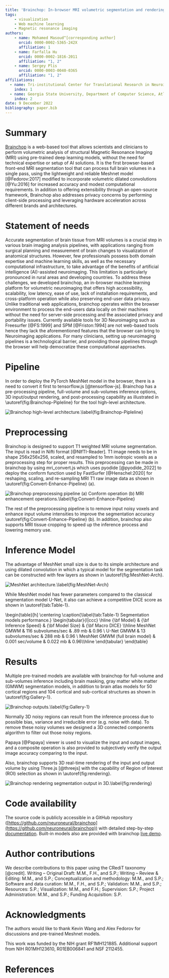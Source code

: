 ```yaml
---
title: 'Brainchop: In-browser MRI volumetric segmentation and rendering'
tags:
    - visualization
    - Web machine learning
    - Magnetic resonance imaging
authors:
    - name: Mohamed Masoud^[corresponding author]
      orcid: 0000-0002-5365-242X
      affiliation: 1
    - name: Farfalla Hu
      orcid: 0000-0002-1816-2011
      affiliation: "1, 2"
    - name: Sergey Plis
      orcid: 0000-0003-0040-0365
      affiliation: "1, 2"
affiliations:
  - name: Tri-institutional Center for Translational Research in Neuroimaging and Data Science (TReNDS), Georgia State University, Georgia Institute of Technology, Emory University, Atlanta, GA, USA
    index: 1
  - name: Georgia State University, Department of Computer Science, Atlanta, GA, USA
    index: 2
date: 9 December 2022
bibliography: paper.bib
---
```


# Summary

[Brainchop](https://github.com/neuroneural/brainchop) is a web-based tool that allows scientists and clinicians to perform volumetric analysis of structural Magnetic Resonance Imaging (MRI) using pre-trained deep learning models, without the need for technical expertise or setup of AI solutions. It is the first browser-based front-end MRI segmentation tool that can process full brain volumes in a single pass, using the lightweight and reliable Meshnet model [@Fedorov:2017] modified to incorporate volumetric dilated convolutions [@Yu:2016] for increased accuracy and modest computational requirements. In addition to offering extensibility through an open-source framework, Brainchop also addresses privacy concerns by performing client-side processing and leveraging hardware acceleration across different brands and architectures.



# Statement of needs

Accurate segmentation of brain tissue from MRI volumes is a crucial step in various brain imaging analysis pipelines, with applications ranging from surgical planning and measurement of brain changes to visualization of anatomical structures. However, few professionals possess both domain expertise and machine learning skills, as well as the necessary computational infrastructure, to take advantage of the benefits of artificial intelligence (AI)-assisted neuroimaging. This limitation is particularly pronounced in rural areas and developing countries. To address these challenges, we developed brainchop, an in-browser machine learning platform for volumetric neuroimaging that offers high accessibility, scalability, low latency, ease of use, lack of installation requirements, and cross-platform operation while also preserving end-user data privacy. Unlike traditional web applications, brainchop operates within the browser environment to process the end-users data locally on their machines without the need for server-side processing and the associated privacy and portability issues. Currently available tools for 3D Neuroimaging such as Freesurfer [@FS:1999] and SPM [@Friston:1994] are not web-based tools hence they lack the aforementioned features that the browser can bring to Neuroimaging applications. For many clinicians, setting up neuroimaging pipelines is a technological barrier, and providing those pipelines through the browser will help democratize these computational approaches.



# Pipeline

In order to deploy the PyTorch MeshNet model in the browser, there is a  need to convert it first to tensorflow.js [@tensorflow-js]. Brainchop has a pre-processing pipeline, full-volume and sub-volumes inference options, 3D input/output rendering, and post-processing capability as illustrated in \autoref{fig:Brainchop-Pipleline} for the tool high-level architecture.

![Brainchop high-level architecture.\label{fig:Brainchop-Pipleline}](BrainchopPipleline.png)

# Preprocessing

Brainchop is designed to support T1 weighted MRI volume segmentation. The input is read in Nifti format [@NIfTI-Reader]. T1 image needs to be in shape 256x256x256, scaled, and resampled to 1mm isotropic voxels as a preprocessing step for proper results. This preprocessing can be made in brainchop by using mri_convert.js which uses pyodide [@pyodide_2022] to deploy the conform function used by FastSurfer [@Henschel:2020] for reshaping, scaling, and re-sampling  MRI T1 raw image data as shown in  \autoref{fig:Convert-Enhance-Pipeline} (a).

![Brainchop preprocessing pipeline (a) Conform operation (b) MRI enhancement operations.\label{fig:Convert-Enhance-Pipeline}](ConvertAndEnhancePipeline.png)


The rest of the preprocessing pipeline is to remove input noisy voxels and enhance input volume intensities to improve the segmentation accuracy \autoref{fig:Convert-Enhance-Pipeline} (b). In addition, brainchop also supports  MRI tissue cropping to speed up the inference process and lowering memory use. 




# Inference Model

The advantage of MeshNet small size is due to its simple architecture and using dilated convolution in which a typical model for the segmentation task can be constructed with few layers as shown in \autoref{fig:MeshNet-Arch}.

![MeshNet architecture.\label{fig:MeshNet-Arch}](MeshNetArch.png)

While MeshNet model has fewer parameters compared to the classical segmentation model U-Net, it also can achieve  a competitive DICE score as shown in \autoref{tab:Table-1}.


\begin{table}[h] \centering \caption{\label{tab:Table-1} Segmentation models performance.}  \begin{tabular}{l|ccc} \hline  {\bf Model} & {\bf Inference Speed} & {\bf Model Size} & {\bf Macro DICE} \\\hline MeshNet GMWM & 116 subvolumes/sec & .89 mb & 0.96 \\ U-Net GMWM & 13  subvolumes/sec &  288 mb & 0.96 \\ MeshNet GMWM (full brain model) & 0.001 sec/volume &  0.022 mb & 0.96\\\hline \end{tabular} \end{table}


# Results

Multiple pre-trained models are available with brainchop for full-volume and sub-volumes inference including brain masking, gray matter white matter (GMWM) segmentation models, in addition to brain atlas models for 50 cortical regions and 104 cortical and sub-cortical structures as shown in \autoref{fig:Gallery-1}.

![Brainchop outputs.\label{fig:Gallery-1}](Gallery.png)

Normally 3D noisy regions can result from the inference process due to possible bias, variance and irreducible error (e.g. noise with data). To remove these noisy volumes we designed a 3D connected components algorithm to filter out those noisy regions. 

Papaya [@Papaya] viewer is used to visualize the input and output images, and a composite operation is also provided to subjectively verify the output image accuracy comparing to the input. 

Also, brainchop supports 3D real-time rendering of the input and output volume by using Three.js [@threejs] with the capability of Region of Interest (ROI) selection as shown in \autoref{fig:rendering}.

![Brainchop rendering segmentation output in 3D.\label{fig:rendering}](Output.png)


# Code availability

The source code is publicly accessible in a GitHub repository ([https://github.com/neuroneural/brainchop](https://github.com/neuroneural/brainchop)) with detailed step-by-step [documentation](https://github.com/neuroneural/brainchop/wiki). Built-in models also are provided with brainchop  [live demo](https://neuroneural.github.io/brainchop/).  

# Author contributions

We describe contributions to this paper using the CRediT taxonomy [@credit].
Writing – Original Draft: M.M., F.H., and S.P.; 
Writing – Review & Editing: M.M., and S.P.;
Conceptualization and methodology: M.M., and S.P.;
Software and data curation: M.M., F.H., and S.P.;
Validation: M.M., and S.P.;
Resources: S.P.;
Visualization: M.M., and F.H.;
Supervision:  S.P.;
Project Administration: M.M., and S.P.;
Funding Acquisition:  S.P.

# Acknowledgments

The authors would like to thank Kevin Wang and Alex Fedorov for discussions and pre-trained Meshnet models.

This work was funded by the NIH grant RF1MH121885. Additional support from NIH R01MH123610, R01EB006841 and NSF 2112455.


# References


